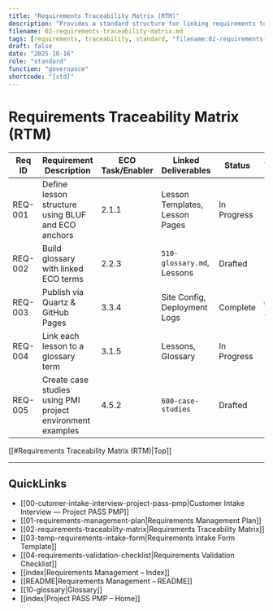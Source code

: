 ```yaml
---
title: "Requirements Traceability Matrix (RTM)"
description: "Provides a standard structure for linking requirements to their source, design elements, and validation methods."
filename: 02-requirements-traceability-matrix.md
tags: [requirements, traceability, standard, "filename:02-requirements-traceability-matrix.md"]
draft: false
date: "2025-10-16"
role: "standard"
function: "governance"
shortcode: "[std]"
---
```



# Requirements Traceability Matrix (RTM)

| Req ID | Requirement Description | ECO Task/Enabler | Linked Deliverables | Status | Validation |
|--------|--------------------------|------------------|----------------------|--------|------------|
| REQ-001 | Define lesson structure using BLUF and ECO anchors | 2.1.1 | Lesson Templates, Lesson Pages | In Progress | Sponsor Review |
| REQ-002 | Build glossary with linked ECO terms | 2.2.3 | `510-glossary.md`, Lessons | Drafted | Pending |
| REQ-003 | Publish via Quartz & GitHub Pages | 3.3.4 | Site Config, Deployment Logs | Complete | ✅ Approved |
| REQ-004 | Link each lesson to a glossary term | 3.1.5 | Lessons, Glossary | In Progress | Not started |
| REQ-005 | Create case studies using PMI project environment examples | 4.5.2 | `600-case-studies` | Drafted | In Review |

[[#Requirements Traceability Matrix (RTM)|Top]]

---

## QuickLinks
- [[00-cutomer-intake-interview-project-pass-pmp|Customer Intake Interview — Project PASS PMP]]
- [[01-requirements-management-plan|Requirements Management Plan]]
- [[02-requirements-traceability-matrix|Requirements Traceability Matrix]]
- [[03-temp-requirements-intake-form|Requirements Intake Form Template]]
- [[04-requirements-validation-checklist|Requirements Validation Checklist]]
- [[index|Requirements Management – Index]]
- [[README|Requirements Management – README]]
- [[10-glossary|Glossary]]
- [[index|Project PASS PMP – Home]]
